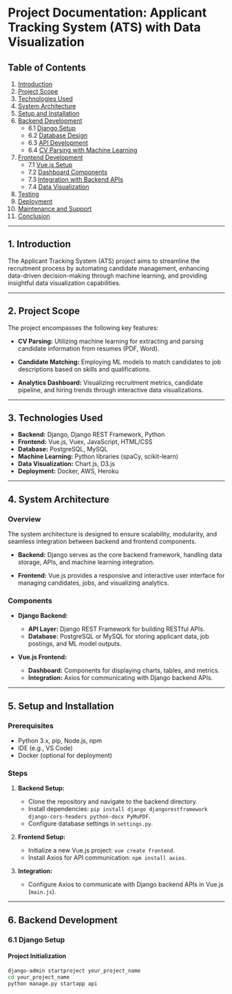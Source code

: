 # Project Documentation: Applicant Tracking System (ATS) with Data Visualization

## Table of Contents

1. [Introduction](#1-introduction)
2. [Project Scope](#2-project-scope)
3. [Technologies Used](#3-technologies-used)
4. [System Architecture](#4-system-architecture)
5. [Setup and Installation](#5-setup-and-installation)
6. [Backend Development](#6-backend-development)
   - 6.1 [Django Setup](#61-django-setup)
   - 6.2 [Database Design](#62-database-design)
   - 6.3 [API Development](#63-api-development)
   - 6.4 [CV Parsing with Machine Learning](#64-cv-parsing-with-machine-learning)
7. [Frontend Development](#7-frontend-development)
   - 7.1 [Vue.js Setup](#71-vuejs-setup)
   - 7.2 [Dashboard Components](#72-dashboard-components)
   - 7.3 [Integration with Backend APIs](#73-integration-with-backend-apis)
   - 7.4 [Data Visualization](#74-data-visualization)
8. [Testing](#8-testing)
9. [Deployment](#9-deployment)
10. [Maintenance and Support](#10-maintenance-and-support)
11. [Conclusion](#11-conclusion)

---

## 1. Introduction

The Applicant Tracking System (ATS) project aims to streamline the recruitment process by automating candidate management, enhancing data-driven decision-making through machine learning, and providing insightful data visualization capabilities.

---

## 2. Project Scope

The project encompasses the following key features:

- **CV Parsing:** Utilizing machine learning for extracting and parsing candidate information from resumes (PDF, Word).
  
- **Candidate Matching:** Employing ML models to match candidates to job descriptions based on skills and qualifications.
  
- **Analytics Dashboard:** Visualizing recruitment metrics, candidate pipeline, and hiring trends through interactive data visualizations.

---

## 3. Technologies Used

- **Backend:** Django, Django REST Framework, Python
- **Frontend:** Vue.js, Vuex, JavaScript, HTML/CSS
- **Database:** PostgreSQL, MySQL
- **Machine Learning:** Python libraries (spaCy, scikit-learn)
- **Data Visualization:** Chart.js, D3.js
- **Deployment:** Docker, AWS, Heroku

---

## 4. System Architecture

### Overview

The system architecture is designed to ensure scalability, modularity, and seamless integration between backend and frontend components.

- **Backend:** Django serves as the core backend framework, handling data storage, APIs, and machine learning integration.
  
- **Frontend:** Vue.js provides a responsive and interactive user interface for managing candidates, jobs, and visualizing analytics.

### Components

- **Django Backend:**
  - **API Layer:** Django REST Framework for building RESTful APIs.
  - **Database:** PostgreSQL or MySQL for storing applicant data, job postings, and ML model outputs.
  
- **Vue.js Frontend:**
  - **Dashboard:** Components for displaying charts, tables, and metrics.
  - **Integration:** Axios for communicating with Django backend APIs.

---

## 5. Setup and Installation

### Prerequisites

- Python 3.x, pip, Node.js, npm
- IDE (e.g., VS Code)
- Docker (optional for deployment)

### Steps

1. **Backend Setup:**
   - Clone the repository and navigate to the backend directory.
   - Install dependencies: `pip install django djangorestframework django-cors-headers python-docx PyMuPDF`.
   - Configure database settings in `settings.py`.

2. **Frontend Setup:**
   - Initialize a new Vue.js project: `vue create frontend`.
   - Install Axios for API communication: `npm install axios`.

3. **Integration:**
   - Configure Axios to communicate with Django backend APIs in Vue.js (`main.js`).

---

## 6. Backend Development

### 6.1 Django Setup

#### Project Initialization

```bash
django-admin startproject your_project_name
cd your_project_name
python manage.py startapp api
